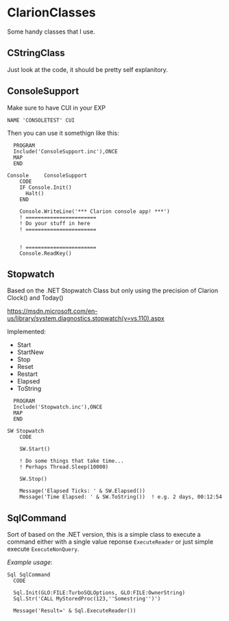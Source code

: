 # ClarionClasses
Some handy classes that I use.

## CStringClass

Just look at the code, it should be pretty self explanitory.

## ConsoleSupport

Make sure to have CUI in your EXP
```
NAME 'CONSOLETEST' CUI
```

Then you can use it somethign like this:

```
  PROGRAM
  Include('ConsoleSupport.inc'),ONCE
  MAP
  END

Console     ConsoleSupport
    CODE
    IF Console.Init() 
      Halt()
    END

    Console.WriteLine('*** Clarion console app! ***')
    ! =======================
    ! Do your stuff in here
    ! =======================
    
    
    ! =======================
    Console.ReadKey()
```

## Stopwatch

Based on the .NET Stopwatch Class but only using the precision of Clarion Clock() and Today()

https://msdn.microsoft.com/en-us/library/system.diagnostics.stopwatch(v=vs.110).aspx

Implemented:

* Start
* StartNew
* Stop
* Reset
* Restart
* Elapsed
* ToString

```
  PROGRAM
  Include('Stopwatch.inc'),ONCE
  MAP
  END

SW Stopwatch
    CODE

    SW.Start()

    ! Do some things that take time...
    ! Perhaps Thread.Sleep(10000)

    SW.Stop()

    Message('Elapsed Ticks: ' & SW.Elapsed())
    Message('Time Elapsed: ' & SW.ToString())  ! e.g. 2 days, 00:12:54
```

## SqlCommand

Sort of based on the .NET version, this is a simple class to execute a command either with a single value reponse `ExecuteReader` or just simple execute `ExecuteNonQuery`.

*Example usage*:

```
Sql SqlCommand
  CODE

  Sql.Init(GLO:FILE:TurboSQLOptions, GLO:FILE:OwnerString)
  Sql.Str('CALL MyStoredProc(123,''Somestring'')')

  Message('Result=' & Sql.ExecuteReader())
```
